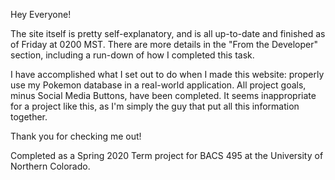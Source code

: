 Hey Everyone!

The site itself is pretty self-explanatory, and is all up-to-date and finished as of Friday at 0200 MST. There are more details in the "From the Developer" section, including a run-down of how I completed this task.

I have accomplished what I set out to do when I made this website: properly use my Pokemon database in a real-world application. All project goals, minus Social Media Buttons, have been completed. It seems inappropriate for a project like this, as I'm simply the guy that put all this information together.

Thank you for checking me out!

Completed as a Spring 2020 Term project for BACS 495 at the University of Northern Colorado. 
